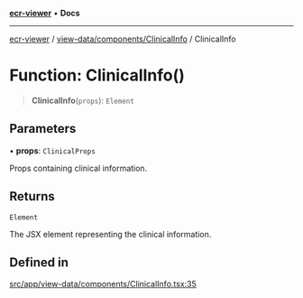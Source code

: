[**ecr-viewer**](../../../../README.md) • **Docs**

***

[ecr-viewer](../../../../README.md) / [view-data/components/ClinicalInfo](../README.md) / ClinicalInfo

# Function: ClinicalInfo()

> **ClinicalInfo**(`props`): `Element`

## Parameters

• **props**: `ClinicalProps`

Props containing clinical information.

## Returns

`Element`

The JSX element representing the clinical information.

## Defined in

[src/app/view-data/components/ClinicalInfo.tsx:35](https://github.com/CDCgov/phdi/blob/55d1a87d29da9da2522ba2a73bc122cba666b133/containers/ecr-viewer/src/app/view-data/components/ClinicalInfo.tsx#L35)
